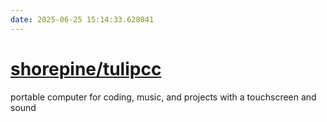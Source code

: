 ```yaml
---
date: 2025-06-25 15:14:33.628041
---
```


# [shorepine/tulipcc](https://github.com/shorepine/tulipcc)

portable computer for coding, music, and projects with a touchscreen and sound